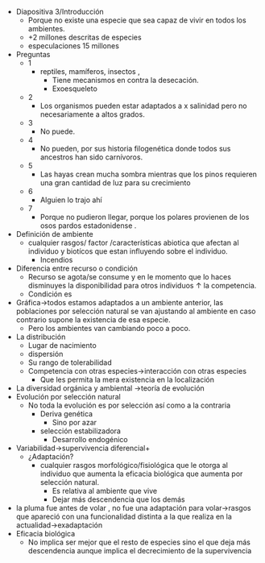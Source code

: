- Diapositiva 3/Introducción 
	- Porque no existe una especie que sea capaz de vivir en todos los ambientes.
	- +2 millones descritas de especies
	- especulaciones 15 millones
- Preguntas
	- 1
		- reptiles, mamíferos, insectos , 
			- Tiene mecanismos en contra la desecación.
			- Exoesqueleto
	- 2
		- Los organismos pueden estar adaptados a x salinidad pero no necesariamente a altos grados.
	- 3
		- No puede.
	- 4
		- No pueden, por sus historia filogenética donde todos sus ancestros han sido carnívoros.
	- 5
		- Las hayas crean mucha sombra mientras que los pinos requieren una gran cantidad de luz para su crecimiento
	- 6
		- Alguien lo trajo ahí 
	- 7
		- Porque no pudieron llegar, porque los polares provienen de los osos pardos estadonidense .
- Definición de ambiente
	- cualquier rasgos/ factor /características abiotica que afectan al individuo y biotícos que estan influyendo sobre el individuo.
		- Incendios
- Diferencia entre recurso o condición
	- Recurso se agota/se consume y en le momento que lo haces disminuyes la disponibilidad para otros individuos ↑ la competencia.
	- Condición es
- Gráfica→todos estamos adaptados a un ambiente anterior, las poblaciones por selección natural se  van ajustando al ambiente en caso contrario supone la existencia de esa especie. 
	- Pero los ambientes van cambiando poco a poco.
- La distribución 
	- Lugar de nacimiento
	- dispersión
	- Su rango de tolerabilidad
	- Competencia con otras especies→interacción con  otras especies  
		- Que les permita la mera existencia en  la localización
- La diversidad orgánica y ambiental →teoría de evolución
- Evolución por selección natural
	- No toda la evolución es por selección así como a la contraria
		- Deriva genética
			- Sino por azar 
		-  selección estabilizadora
			- Desarrollo endogénico
- Variabilidad→supervivencia diferencial+
	- ¿Adaptación?
		- cualquier rasgos   morfológico/fisiológica que le otorga al individuo que aumenta la eficacia biológica que aumenta por selección  natural.
			- Es relativa al ambiente que vive
			- Dejar más descendencia que los demás 
- la pluma fue  antes de volar , no fue una adaptación para  volar→rasgos que apareció con una funcionalidad  distinta a la que realiza en la actualidad→exadaptación
- Eficacia biológica
	- No implica ser mejor que el resto de especies sino el que deja más descendencia aunque  implica el decrecimiento de la supervivencia